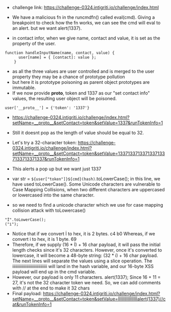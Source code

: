 + challenge link: https://challenge-0324.intigriti.io/challenge/index.html

+ We have a malicious fn in the runcmdfn() called eval(cmd). Giving a breakpoint to check how the fn works, we can see the cmd will eval to an alert. but we want alert(1337).
+ in contact infor, when we give name, contact and value, it is set as the property of the user.
```
function handleInputName(name, contact, value) {
      user[name] = { [contact]: value };
    }
```
+ as all the three values are user controlled and is merged to the user property they may be a chance of prototype pollution
+ but here it is prototype poisoning as parent object prototypes are immutable.
+ If we now provide __proto__, token and 1337 as our "set contact info" values, the resulting user object will be poisoned.
```
user['__proto__'] = {'token': '1337'}
```
+ https://challenge-0324.intigriti.io/challenge/index.html?setName=__proto__&setContact=token&setValue=1337&runTokenInfo=1
+ Still it doesnt pop as the length of value should be equal to 32.
+ Let's try a 32-character token: https://challenge-0324.intigriti.io/challenge/index.html?setName=__proto__&setContact=token&setValue=13371337133713371337133713371337&runTokenInfo=1
+ This alerts a pop up but we want just 1337

+ var str = `${user["token"]}${cmd}(hash)`.toLowerCase(); 
in this line, we have used toLowerCase(). Some Unicode characters are vulnerable to Case Mapping Collisions, when two different characters are uppercased or lowercased into the same character.
+ so we need to find a unicode character which we use for case mapping collision attack with toLowercase()
```
"İ".toLowerCase();
("i̇");
```
+ Notice that if we convert İ to hex, it is 2 bytes.
c4 b0
Whereas, if we convert i to hex, it is 1 byte.
69
+ Therefore, if we supply (16 * İ) + 16 char payload, it will pass the initial length checks since it's 32 characters.
However, once it's converted to lowercase, it will become a 48-byte string: (32 * i) + 16 char payload.
The next lines will separate the values using a slice operation. The iiiiiiiiiiiiiiiiiiiiiiiiiiiiiiii will land in the hash variable, and our 16-byte XSS payload will end up in the cmd variable.
+ However, our payload is only 11 characters.
alert(1337);
Since 16 + 11 = 27, it's not the 32 character token we need. So, we can add comments with // at the end to make it 32 chars
+ Final payload: https://challenge-0324.intigriti.io/challenge/index.html?setName=__proto__&setContact=token&setValue=İİİİİİİİİİİİİİİİalert(1337)//cat&runTokenInfo=1
